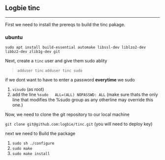 Logbie tinc
------------
***
First we need to install the prereqs to build the tinc pakage.
### ubuntu
`sudo apt install build-essential automake libssl-dev liblzo2-dev libbz2-dev zlib1g-dev git`

Next, create a `tinc` user and give them sudo ablity

>`adduser tinc`
>`adduser tinc sudo`

if we dont want to have to enter a password **everytime** we sudo 

 1) `visudo` (as root)
 2) add the line `%sudo   ALL=(ALL) NOPASSWD: ALL`
 (make sure thats the only line that modifies the %sudo group as any otherline may override this one.)

Now, we need to clone the git repository to our local machine

`git clone git@github.com:logbie/tinc.git`
(you will need to deploy key)

next we need to Build the package

1) `sudo sh ./configure`
2) `sudo make`
3) `sudo make install`
